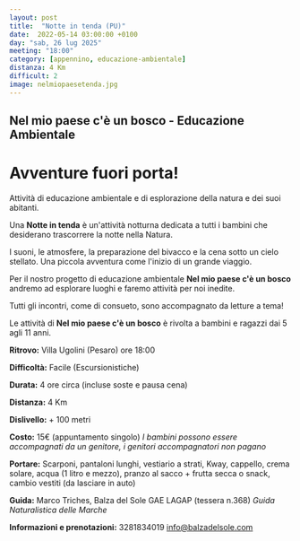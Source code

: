 ```yaml
---
layout: post
title:  "Notte in tenda (PU)"
date:  2022-05-14 03:00:00 +0100
day: "sab, 26 lug 2025"
meeting: "18:00"
category: [appennino, educazione-ambientale]
distanza: 4 Km
difficult: 2
image: nelmiopaesetenda.jpg
---
```


## Nel mio paese c'è un bosco - Educazione Ambientale  

# Avventure fuori porta!

Attività di educazione ambientale e di esplorazione della natura e dei suoi abitanti.

Una **Notte in tenda** è un'attività notturna dedicata a tutti i bambini che desiderano trascorrere la notte nella Natura.

I suoni, le atmosfere, la preparazione del bivacco e la cena sotto un cielo stellato. Una piccola avventura come l'inizio di un grande viaggio.

Per il nostro progetto di educazione ambientale **Nel mio paese c'è un bosco** andremo ad esplorare luoghi e faremo attività per noi inedite.

Tutti gli incontri, come di consueto, sono accompagnato da letture a tema!

Le attività di **Nel mio paese c'è un bosco** è rivolta a bambini e ragazzi dai 5 agli 11 anni.


**Ritrovo:** Villa Ugolini (Pesaro) ore 18:00

**Difficoltà:** Facile (Escursionistiche)

**Durata:** 4 ore circa (incluse soste e pausa cena)

**Distanza:** 4 Km

**Dislivello:** + 100 metri

**Costo:** 15€ (appuntamento singolo)
*I bambini possono essere accompagnati da un genitore, i genitori accompagnatori non pagano*

**Portare:** Scarponi, pantaloni lunghi, vestiario a strati, Kway, cappello, crema solare, acqua (1 litro e mezzo), pranzo al sacco + frutta secca o snack, cambio vestiti (da lasciare in auto)

**Guida:** Marco Triches, Balza del Sole GAE LAGAP (tessera n.368)
*Guida Naturalistica delle Marche*

**Informazioni e prenotazioni:** 3281834019 info@balzadelsole.com
